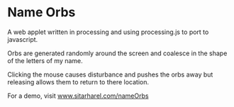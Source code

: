# Name Orbs

A web applet written in processing and using processing.js to port to javascript.

Orbs are generated randomly around the screen and coalesce in the shape of the letters of my name.

Clicking the mouse causes disturbance and pushes the orbs away but releasing allows them to return to there location.

For a demo, visit www.sitarharel.com/nameOrbs
